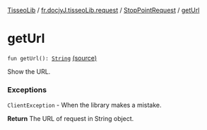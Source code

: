 [TisseoLib](../../index.md) / [fr.docjyJ.tisseoLib.request](../index.md) / [StopPointRequest](index.md) / [getUrl](./get-url.md)

# getUrl

`fun getUrl(): `[`String`](https://kotlinlang.org/api/latest/jvm/stdlib/kotlin/-string/index.html) [(source)](https://github.com/docjyj/tisseoLib/tree/master/src/main/kotlin/fr/docjyJ/tisseoLib/request/StopPointRequest.kt#L82)

Show the URL.

### Exceptions

`ClientException` - When the library makes a mistake.

**Return**
The URL of request in String object.

